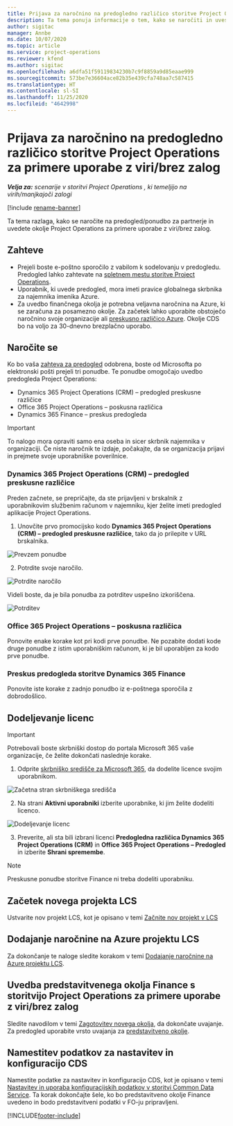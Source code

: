 ```yaml
---
title: Prijava za naročnino na predogledno različico storitve Project Operations za primere uporabe z viri/brez zalog
description: Ta tema ponuja informacije o tem, kako se naročiti in uvesti storitev Project Operations za primere uporabe z viri/brez zalog.
author: sigitac
manager: Annbe
ms.date: 10/07/2020
ms.topic: article
ms.service: project-operations
ms.reviewer: kfend
ms.author: sigitac
ms.openlocfilehash: a6dfa51f59119834230b7c9f8859a9d85eaae999
ms.sourcegitcommit: 573be7e36604ace82b35e439cfa748aa7c587415
ms.translationtype: HT
ms.contentlocale: sl-SI
ms.lasthandoff: 11/25/2020
ms.locfileid: "4642998"
---
```

# <a name="sign-up-for-project-operations-preview-subscriptions-for-resource-non-stocked-scenarios"></a>Prijava za naročnino na predogledno različico storitve Project Operations za primere uporabe z viri/brez zalog

_**Velja za:** scenarije v storitvi Project Operations , ki temeljijo na virih/manjkajoči zalogi_

[!include [rename-banner](~/includes/cc-data-platform-banner.md)]

Ta tema razlaga, kako se naročite na predogled/ponudbo za partnerje in uvedete okolje Project Operations za primere uporabe z viri/brez zalog.

## <a name="prerequisites"></a>Zahteve

- Prejeli boste e-poštno sporočilo z vabilom k sodelovanju v predogledu. Predogled lahko zahtevate na [spletnem mestu storitve Project Operations](https://dynamics.microsoft.com/en-us/project-operations/overview/).
- Uporabnik, ki uvede predogled, mora imeti pravice globalnega skrbnika za najemnika imenika Azure.
- Za uvedbo finančnega okolja je potrebna veljavna naročnina na Azure, ki se zaračuna za posamezno okolje. Za začetek lahko uporabite obstoječo naročnino svoje organizacije ali [preskusno različico Azure](https://azure.microsoft.com/en-us/free/). Okolje CDS bo na voljo za 30-dnevno brezplačno uporabo.

## <a name="subscribe"></a>Naročite se

Ko bo vaša [zahteva za predogled](https://forms.office.com/FormsPro/Pages/ResponsePage.aspx?id=v4j5cvGGr0GRqy180BHbR56j8lZs0FdAvwT75_WNFyxUMkRDV1NYQU5TNjE2VjhKOVBUNVg2R0s1NC4u) odobrena, boste od Microsofta po elektronski pošti prejeli tri ponudbe. Te ponudbe omogočajo uvedbo predogleda Project Operations:

- Dynamics 365 Project Operations (CRM) – predogled preskusne različice
- Office 365 Project Operations – poskusna različica
- Dynamics 365 Finance – preskus predogleda

> [!IMPORTANT]
> To nalogo mora opraviti samo ena oseba in sicer skrbnik najemnika v organizaciji. Če niste naročnik te izdaje, počakajte, da se organizacija prijavi in prejmete svoje uporabniške poverilnice.

### <a name="dynamics-365-project-operations-crm---preview-trial"></a>Dynamics 365 Project Operations (CRM) – predogled preskusne različice 

Preden začnete, se prepričajte, da ste prijavljeni v brskalnik z uporabnikovim službenim računom v najemniku, kjer želite imeti predogled aplikacije Project Operations.

1. Unovčite prvo promocijsko kodo **Dynamics 365 Project Operations (CRM) – predogled preskusne različice**, tako da jo prilepite v URL brskalnika.

![Prevzem ponudbe](./media/16RedeemFirstOfferNew.png)

2. Potrdite svoje naročilo.

![Potrdite naročilo](./media/17ConfirmOrderNew.png)

Videli boste, da je bila ponudba za potrditev uspešno izkoriščena.

![Potrditev](./media/18OrderConfirmationNew.png)

### <a name="office-365-project-operations---preview-trial"></a>Office 365 Project Operations – poskusna različica

Ponovite enake korake kot pri kodi prve ponudbe. Ne pozabite dodati kode druge ponudbe z istim uporabniškim računom, ki je bil uporabljen za kodo prve ponudbe.

### <a name="dynamics-365-finance-preview-trial"></a>Preskus predogleda storitve Dynamics 365 Finance

Ponovite iste korake z zadnjo ponudbo iz e-poštnega sporočila z dobrodošlico.

## <a name="assign-licenses"></a>Dodeljevanje licenc

> [!IMPORTANT]
> Potrebovali boste skrbniški dostop do portala Microsoft 365 vaše organizacije, če želite dokončati naslednje korake.

1. Odprite [skrbniško središče za Microsoft 365](https://portal.office.com/), da dodelite licence svojim uporabnikom.

![Začetna stran skrbniškega središča](./media/14AdminPortal.png)

2. Na strani **Aktivni uporabniki** izberite uporabnike, ki jim želite dodeliti licenco.

![Dodeljevanje licenc](./media/15AssignLicenses.png)

3. Preverite, ali sta bili izbrani licenci **Predogledna različica Dynamics 365 Project Operations (CRM)** in **Office 365 Project Operations – Predogled** in izberite **Shrani spremembe**.

> [!NOTE]
> Preskusne ponudbe storitve Finance ni treba dodeliti uporabniku.

## <a name="start-a-new-project-in-lcs"></a>Začetek novega projekta LCS

Ustvarite nov projekt LCS, kot je opisano v temi [Začnite nov projekt v LCS](create-lcs-project.md)

## <a name="add-an-azure-subscription-to-an-lcs-project"></a>Dodajanje naročnine na Azure projektu LCS

Za dokončanje te naloge sledite korakom v temi [Dodajanje naročnine na Azure projektu LCS](resource-add-azure-subscription-lcs-project.md).

## <a name="deploy-finance-demo-environment-with-project-operations-for-resourcenon-stocked-scenarios"></a>Uvedba predstavitvenega okolja Finance s storitvijo Project Operations za primere uporabe z viri/brez zalog

Sledite navodilom v temi [Zagotovitev novega okolja](resource-provision-new-environment.md), da dokončate uvajanje. Za predogled uporabite vrsto uvajanja za [predstavitveno okolje](https://docs.microsoft.com/dynamics365/fin-ops-core/dev-itpro/deployment/deploy-demo-environment). 

## <a name="install-cds-setup-and-configuration-data"></a>Namestitev podatkov za nastavitev in konfiguracijo CDS

Namestite podatke za nastavitev in konfiguracijo CDS, kot je opisano v temi [Nastavitev in uporaba konfiguracijskih podatkov v storitvi Common Data Service](resource-apply-pro-setup-config-data.md).
Ta korak dokončajte šele, ko bo predstavitveno okolje Finance uvedeno in bodo predstavitveni podatki v FO-ju pripravljeni.


[!INCLUDE[footer-include](../includes/footer-banner.md)]